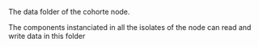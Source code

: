 The data folder of the cohorte node.

The components instanciated in all the isolates of the node can read and write data in this folder
